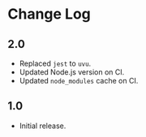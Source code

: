 # Change Log

## 2.0
* Replaced `jest` to `uvu`.
* Updated Node.js version on CI.
* Updated `node_modules` cache on CI.

## 1.0
* Initial release.
